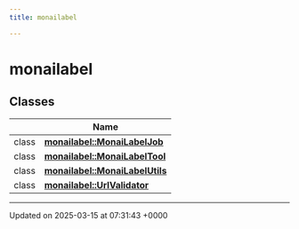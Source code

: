 ```yaml
---
title: monailabel

---
```


# monailabel



## Classes

|                | Name           |
| -------------- | -------------- |
| class | **[monailabel::MonaiLabelJob](../Classes/classmonailabel_1_1MonaiLabelJob.md)**  |
| class | **[monailabel::MonaiLabelTool](../Classes/classmonailabel_1_1MonaiLabelTool.md)**  |
| class | **[monailabel::MonaiLabelUtils](../Classes/classmonailabel_1_1MonaiLabelUtils.md)**  |
| class | **[monailabel::UrlValidator](../Classes/classmonailabel_1_1UrlValidator.md)**  |






-------------------------------

Updated on 2025-03-15 at 07:31:43 +0000